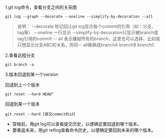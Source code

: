 1.git log命令，查看分支之间的关系图

```
git log --graph --decorate --oneline --simplify-by-decoration --all
```

>说明：
>--decorate 标记回让git log显示每个commit的引用（如：分支、tag等）
>--oneline 一行显示
>--simplify-by-decoration只显示被branch或tag引用的commit
>-- all 表示嫌疑所有的branch，这里也可以选择，比如我只想显示分支ABC的关系，则将-- all替换成branchA branchB branchC

2.查看远程分支
```
git branch -a
```

3.版本回退到某一个version

回退到上一个版本
```
git reset --hard HEAD^
```

回退到某一个版本
```
git reset --hard [提交commit的id]
```

* 穿梭前，用git log可以查看提交历史，以便确定要回退到哪个版本。
* 要重返未来，用git reflog查看命令历史，以便确定要回到未来的哪个版本。
